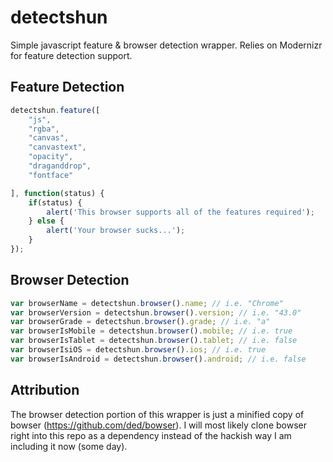 # detectshun
Simple javascript feature &amp; browser detection wrapper. Relies on Modernizr for feature detection support.

Feature Detection
---

```js
detectshun.feature([
    "js",
    "rgba",
    "canvas",
    "canvastext",
    "opacity",
    "draganddrop",
    "fontface"

], function(status) {
    if(status) {
        alert('This browser supports all of the features required');
    } else {
        alert('Your browser sucks...');
    }
});
```


Browser Detection
---

```js
var browserName = detectshun.browser().name; // i.e. "Chrome"
var browserVersion = detectshun.browser().version; // i.e. "43.0"
var browserGrade = detectshun.browser().grade; // i.e. "a"
var browserIsMobile = detectshun.browser().mobile; // i.e. true
var browserIsTablet = detectshun.browser().tablet; // i.e. false
var browserIsiOS = detectshun.browser().ios; // i.e. true
var browserIsAndroid = detectshun.browser().android; // i.e. false
```


Attribution
---

The browser detection portion of this wrapper is just a minified copy of bowser (https://github.com/ded/bowser). I will most likely clone bowser right into this repo as a dependency instead of the hackish way I am including it now (some day).

